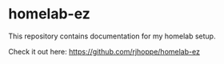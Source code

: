 # homelab-ez

This repository contains documentation for my homelab setup.

Check it out here: https://github.com/rjhoppe/homelab-ez